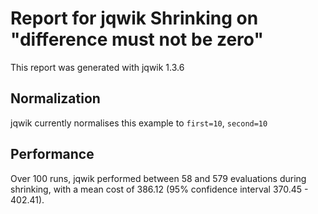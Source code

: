 # Report for jqwik Shrinking on "difference must not be zero"

This report was generated with jqwik 1.3.6

## Normalization

jqwik currently normalises this example to ``first=10``, ``second=10``

## Performance

Over 100 runs, jqwik performed between 58 and 579 evaluations during shrinking,
with a mean cost of 386.12 (95% confidence interval 370.45 - 402.41).
